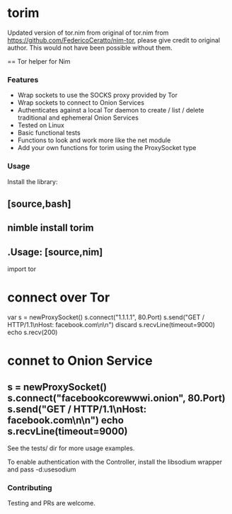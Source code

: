 # torim
Updated version of tor.nim from original of tor.nim from https://github.com/FedericoCeratto/nim-tor, please give credit to original author. This would not have been possible without them.

== Tor helper for Nim

### Features

* Wrap sockets to use the SOCKS proxy provided by Tor
* Wrap sockets to connect to Onion Services
* Authenticates against a local Tor daemon to create / list / delete traditional and ephemeral Onion Services
* Tested on Linux
* Basic functional tests
* Functions to look and work more like the net module
* Add your own functions for torim using the ProxySocket type 

### Usage

Install the library:

[source,bash]
----
nimble install torim
----

.Usage:
[source,nim]
----
import tor

# connect over Tor
var s = newProxySocket()
s.connect("1.1.1.1", 80.Port)
s.send("GET / HTTP/1.1\nHost: facebook.com\n\n")
discard s.recvLine(timeout=9000)
echo s.recv(200)

# connet to Onion Service
s = newProxySocket()
s.connect("facebookcorewwwi.onion", 80.Port)
s.send("GET / HTTP/1.1\nHost: facebook.com\n\n")
echo s.recvLine(timeout=9000)
----

See the tests/ dir for more usage examples.

To enable authentication with the Controller, install the libsodium wrapper and pass -d:usesodium

### Contributing

Testing and PRs are welcome.
